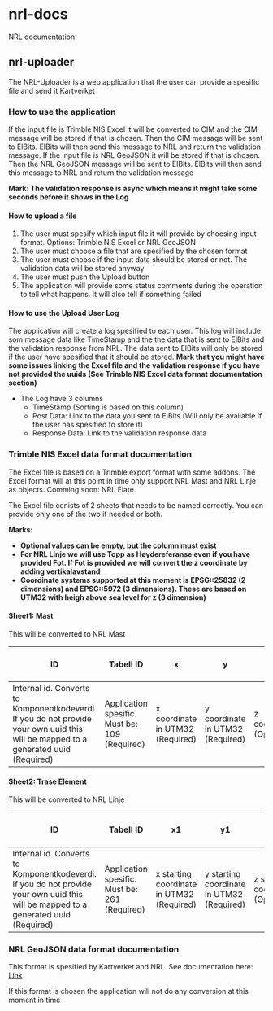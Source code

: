 # nrl-docs
NRL documentation

## nrl-uploader

The NRL-Uploader is a web application that the user can provide a spesific file and send it Kartverket

### How to use the application

If the input file is Trimble NIS Excel it will be converted to CIM and the CIM message will be stored if that is chosen. Then the CIM message will be sent to ElBits. ElBits will then send this message to NRL and return the validation message.
If the input file is NRL GeoJSON it will be stored if that is chosen. Then the NRL GeoJSON message will be sent to ElBits. ElBits will then send this message to NRL and return the validation message

**Mark: The validation response is async which means it might take some seconds before it shows in the Log**

#### How to upload a file
1. The user must spesify which input file it will provide by choosing input format. Options: Trimble NIS Excel or NRL GeoJSON
2. The user must choose a file that are spesified by the chosen format
3. The user must choose if the input data should be stored or not. The validation data will be stored anyway
4. The user must push the Upload button
5. The application will provide some status comments during the operation to tell what happens. It will also tell if something failed

#### How to use the Upload User Log

The application will create a log spesified to each user. This log will include som message data like TimeStamp and the the data that is sent to ElBits and the validation response from NRL. The data sent to ElBits will only be stored if the user have spesified that it should be stored. **Mark that you might have some issues linking the Excel file and the validation response if you have not provided the uuids (See Trimble NIS Excel data format documentation section)**

- The Log have 3 columns
  - TimeStamp (Sorting is based on this column)
  - Post Data: Link to the data you sent to ElBits (Will only be available if the user has spesified to store it)
  - Response Data: Link to the validation response data

### Trimble NIS Excel data format documentation

The Excel file is based on a Trimble export format with some addons. The Excel format will at this point in time only support NRL Mast and NRL Linje as objects. Comming soon: NRL Flate.

The Excel file conists of 2 sheets that needs to be named correctly. You can provide only one of the two if needed or both.

**Marks:**
- **Optional values can be empty, but the column must exist**
- **For NRL Linje we will use Topp as Høydereferanse even if you have provided Fot. If Fot is provided we will convert the z coordinate by adding vertikalavstand**
- **Coordinate systems supported at this moment is EPSG::25832 (2 dimensions) and EPSG::5972 (3 dimensions). These are based on UTM32 with heigh above sea level for z (3 dimension)**

#### Sheet1: Mast
This will be converted to NRL Mast

| ID  | Tabell ID | x | y | z | Betegnelse | Masttype (NRL) | Hoydereferanse (NRL) | Luftfartshinderlyssetting (NRL) | Luftfartshindermerking (NRL) | Vertikalavstand meter (NRL) | Verifisert nøyaktighet (NRL) | Status (NRL) | OverheadStructure_uuid | StructureDeployment_uuid | Name_sourceId_uuid |
|-----|-----------|---|---|---|------------|----------------|----------------------|---------------------------------|-----------------------------|-----------------------------|-----------------------------|--------------|------------------------|--------------------------|---------------------|
| Internal id. Converts to Komponentkodeverdi. If you do not provide your own uuid this will be mapped to a generated uuid (Required) | Application spesific. Must be: 109 (Required) | x coordinate in UTM32 (Required) | y coordinate in UTM32 (Required) | z coordinate (Optional) | Name of the "Mast" (Required) | Options: Mast, høyspent or Mast, lavspent (Required) | Options: Topp or Fot (Required) | Options: Lyssatt or Mellomintensitet, type A or Mellomintensitet, type B or Mellomintensitet, type C (Optional) | Options: Fargemerking or Markør (Optional) | The heighest distance from the ground to the top of the Mast | Options: FOR-2020-10-16-2068, §5(1) (Required) | Options: Eksisterende or Fjernet or Planlagt fjernet or Planlagt oppført (Required) | The main uuid for the "Mast" (Optional: A uuid will be created if not provided here) | The deployment uuid of the "Mast" (Optional: A uuid will be created if not provided here) | The Name uuid of the "Mast" (Optional: A uuid will be created if not provided here) |

#### Sheet2: Trase Element
This will be converted to NRL Linje

| ID  | Tabell ID | x1 | y1 | z1 | x2 | y2 | z2 | Lengde (m) | Betegnelse | Luftspenntype (NRL) | Luftfartshinderlyssetting (NRL) | Luftfartshindermerking (NRL) | Hoydereferanse (NRL) | Vertikalavstand meter (NRL) | Verifisert nøyaktighet (NRL) | Status (NRL) | ACLineSegmentSpan_uuid | ACLineSegmentSpanDeployment_uuid | Name_sourceId_uuid |
|-----|-----------|----|----|----|----|----|----|------------|------------|---------------------|---------------------------------|-----------------------------|----------------------|-----------------------------|-----------------------------|--------------|-------------------------|----------------------------------|---------------------|
| Internal id. Converts to Komponentkodeverdi. If you do not provide your own uuid this will be mapped to a generated uuid (Required) | Application spesific. Must be: 261 (Required) | x starting coordinate in UTM32 (Required) | y starting coordinate in UTM32 (Required) | z starting coordinate (Optional) | x ending coordinate in UTM32 (Required) | y ending coordinate in UTM32 (Required) | z ending coordinate (Optional) | Length of the line i meter (Required) | Name of the line (Required) | Options: Ledning, høyspent or Ledning, lavspent (Required) | Options: Lyssatt or Mellomintensitet, type A or Mellomintensitet, type B or Mellomintensitet, type C (Optional) | Options: Fargemerking or Markør (Optional) | Options: Topp (Optional) | The heighest distance from the ground to the line in meters | Options: FOR-2020-10-16-2068, §5(1) (Required) | Options: Eksisterende or Fjernet or Planlagt fjernet or Planlagt oppført (Required) | The main uuid for the line (Optional: A uuid will be created if not provided here) | The deployment uuid of the line (Optional: A uuid will be created if not provided here) | The Name uuid of the line (Optional: A uuid will be created if not provided here) |

### NRL GeoJSON data format documentation

This format is spesified by Kartverket and NRL. See documentation here: [Link](https://nrl-test.kartverket.no/nrl/swagger-ui/index.html?urls.primaryName=ekstern)

If this format is chosen the application will not do any conversion at this moment in time
